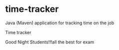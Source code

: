 # time-tracker
Java (Maven) application for tracking time on the job

Time tracker

Good Night Students!!!all the best for exam
